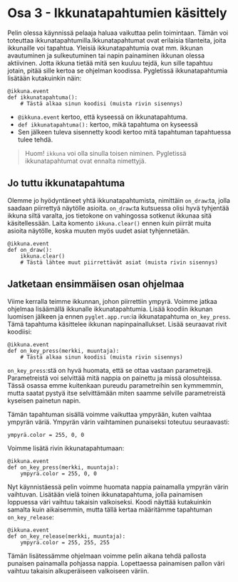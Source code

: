 # Osa 3 - Ikkunatapahtumien käsittely
Pelin olessa käynnissä pelaaja haluaa vaikuttaa pelin toimintaan. Tämän voi toteuttaa ikkunatapahtumilla.Ikkunatapahtumat ovat erilaisia tilanteita, joita ikkunaille voi tapahtua. Yleisiä ikkunatapahtumia ovat mm. ikkunan avautuminen ja sulkeutuminen tai napin painaminen ikkunan olessa aktiivinen. Jotta ikkuna tietää mitä sen kuuluu tejdä, kun sille tapahtuu jotain, pitää sille kertoa se ohjelman koodissa. Pygletissä ikkunatapahtumia lisätään kutakuinkin näin:

```Python3
@ikkuna.event          
def ikkunatapahtuma():
	# Tästä alkaa sinun koodisi (muista rivin sisennys)
```

* `@ikkuna.event` kertoo, että kyseessä on ikkunatapahtuma.
* `def ikkunatapahtuma():` kertoo, mikä tapahtuma on kyseessä
* Sen jälkeen tuleva sisennetty koodi kertoo mitä tapahtuman tapahtuessa tulee tehdä.
> Huom! `ikkuna` voi olla sinulla toisen niminen. Pygletissä ikkunatapahtumat ovat ennalta nimettyjä.

## Jo tuttu ikkunatapahtuma
Olemme jo hyödyntäneet yhtä ikkunatapahtumista, nimittäin `on_draw`:ta, jolla saadaan piirrettyä näytölle asioita. `on_draw`:ta kutsuessa olisi hyvä tyhjentää ikkuna siltä varalta, jos tietokone on vahingossa sotkenut ikkunaa sitä käsitellessään. Laita komento `ikkuna.clear()` ennen kuin piirrät muita asioita näytölle, koska muuten myös uudet asiat tyhjennetään.

```Python3
@ikkuna.event
def on_draw():
	ikkuna.clear()
	# Tästä lähtee muut piirrettävät asiat (muista rivin sisennys)
```

## Jatketaan ensimmäisen osan ohjelmaa
Viime kerralla teimme ikkunnan, johon piirrettiin ympyrä. Voimme jatkaa ohjelmaa lisäämällä ikkunalle ikkunatapahtumia. Lisää koodiin ikkunan luomisen jälkeen ja ennen `pyglet.app.run`:ia ikkunatapahtuma `on_key_press`. Tämä tapahtuma käsittelee ikkunan napinpainallukset. Lisää seuraavat rivit koodiisi:

```Python3
@ikkuna.event
def on_key_press(merkki, muuntaja):
	# Tästä alkaa sinun koodisi (muista rivin sisennys)
```

`on_key_press`:stä on hyvä huomata, että se ottaa vastaan parametrejä. Parametreistä voi selvittää mitä nappia on painettu ja missä olosuhteissa. Tässä osassa emme kuitenkaan pureudu parametreihin sen kymmemmin, mutta saatat pystyä itse selvittämään miten saamme selville parametreistä kyseisen painetun napin.

Tämän tapahtuman sisällä voimme vaikuttaa ympyrään, kuten vaihtaa ympyrän väriä. Ympyrän värin vaihtaminen punaiseksi toteutuu seuraavasti:

```Python3
ympyrä.color = 255, 0, 0
```

Voimme lisätä rivin ikkunatapahtumaan:

```Python3
@ikkuna.event
def on_key_press(merkki, muuntaja):
	ympyrä.color = 255, 0, 0
```

Nyt käynnistäessä pelin voimme huomata nappia painamalla ympyrän värin vaihtuvan. Lisätään vielä toinen ikkunatapahtuma, jolla painamisen loppuessa väri vaihtuu takaisin valkoiseksi. Koodi näyttää kutakuinkin samalta kuin aikaisemmin, mutta tällä kertaa määritämme tapahtuman `on_key_release`:

```Python3
@ikkuna.event
def on_key_release(merkki, muuntaja):
	ympyrä.color = 255, 255, 255
```

Tämän lisätessämme ohjelmaan voimme pelin aikana tehdä pallosta punaisen painamalla pohjassa nappia. Lopettaessa painamisen pallon väri vaihtuu takaisin alkuperäiseen valkoiseen väriin.
